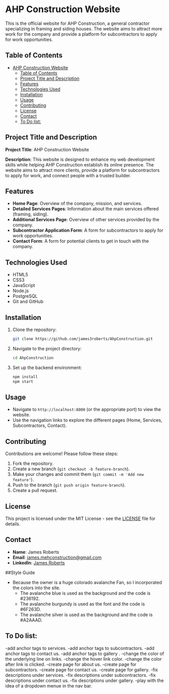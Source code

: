 # AHP Construction Website

This is the official website for AHP Construction, a general contractor specializing in framing and siding houses. The website aims to attract more work for the company and provide a platform for subcontractors to apply for work opportunities.

## Table of Contents
- [AHP Construction Website](#ahp-construction-website)
  - [Table of Contents](#table-of-contents)
  - [Project Title and Description](#project-title-and-description)
  - [Features](#features)
  - [Technologies Used](#technologies-used)
  - [Installation](#installation)
  - [Usage](#usage)
  - [Contributing](#contributing)
  - [License](#license)
  - [Contact](#contact)
  - [To Do list:](#to-do-list)

## Project Title and Description

**Project Title**: AHP Construction Website

**Description**: This website is designed to enhance my web development skills while helping AHP Construction establish its online presence. The website aims to attract more clients, provide a platform for subcontractors to apply for work, and connect people with a trusted builder.

## Features
- **Home Page**: Overview of the company, mission, and services.
- **Detailed Services Pages**: Information about the main services offered (framing, siding).
- **Additional Services Page**: Overview of other services provided by the company.
- **Subcontractor Application Form**: A form for subcontractors to apply for work opportunities.
- **Contact Form**: A form for potential clients to get in touch with the company.

## Technologies Used
- HTML5
- CSS3
- JavaScript
- Node.js
- PostgreSQL
- Git and GitHub

## Installation
1. Clone the repository:
    ```bash
    git clone https://github.com/james3roberts/AhpConstruction.git
    ```
2. Navigate to the project directory:
    ```bash
    cd AhpConstruction
    ```
3. Set up the backend environment:
    ```bash
    npm install
    npm start
    ```

## Usage
- Navigate to `http://localhost:8000` (or the appropriate port) to view the website.
- Use the navigation links to explore the different pages (Home, Services, Subcontractors, Contact).

## Contributing
Contributions are welcome! Please follow these steps:
1. Fork the repository.
2. Create a new branch (`git checkout -b feature-branch`).
3. Make your changes and commit them (`git commit -m 'Add new feature'`).
4. Push to the branch (`git push origin feature-branch`).
5. Create a pull request.

## License
This project is licensed under the MIT License - see the [LICENSE](LICENSE) file for details.

## Contact
- **Name**: James Roberts
- **Email**: [james.mehconstruction@gmail.com](mailto:james.mehconstruction@gmail.com)
- **LinkedIn**: [James Roberts](https://www.linkedin.com/in/james3roberts/)




##Style Guide
- Because the owner is a huge colorado avalanche Fan, so I incorporated the colors into the site. 
  - The avalanche blue is used as the background and the code is #236192.
  - The avalanche burgundy is used as the font and the code is #6F263D.
  - The avalanche silver is used as the background and the code is #A2AAAD.


## To Do list:
   -add anchor tags to services.
   -add anchor tags to subcontractors.
   -add anchor tags to contact us.
   -add anchor tags to gallery .
   -change the color of the underlying line on links.
   -change the hover link color.
   -change the color after link is clicked.
   -create page for about us.
   -create page for subcontractors.
   -create page for contact us.
   -create page for gallery.
    -fix descriptions under services. 
    -fix descriptions under subcontractors.
    -fix descriptions under contact us.
    -fix descriptions under gallery. 
    -play with the idea of a dropdown menue in the nav bar. 

